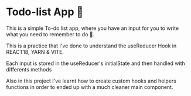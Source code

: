 # Todo-list App 📝


This is a simple To-do list app, where you have an input for you to write what you need to remember to do 🤔. 

 This is a practice that I've done to understand the useReducer Hook in REACT18, YARN & VITE.

Each input is stored in the useReducer's initialState and then handled with differents methods

Also in this project I've learnt how to create custom hooks and helpers functions in order to ended up with a much cleaner main component.

